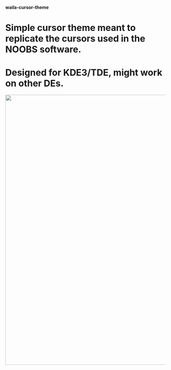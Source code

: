 **waila-cursor-theme**
# Simple cursor theme meant to replicate the cursors used in the NOOBS software.
# Designed for KDE3/TDE, might work on other DEs.
<img src="https://0x0.st/Hvqq.png" width=512 height=850></img>
